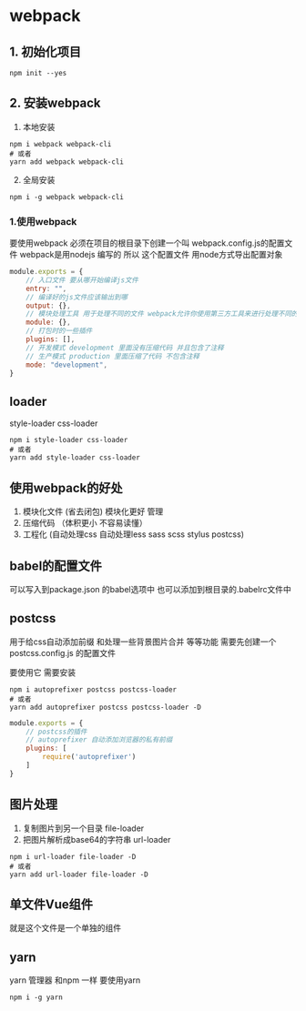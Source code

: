 # webpack

## 1. 初始化项目

```shell
npm init --yes
```

## 2. 安装webpack


1) 本地安装

```shell
npm i webpack webpack-cli
# 或者
yarn add webpack webpack-cli
```

2) 全局安装

```shell
npm i -g webpack webpack-cli
```

### 1.使用webpack
要使用webpack 必须在项目的根目录下创建一个叫 webpack.config.js的配置文件
webpack是用nodejs 编写的 所以 这个配置文件 用node方式导出配置对象

```js
module.exports = {
    // 入口文件 要从哪开始编译js文件
    entry: "",
    // 编译好的js文件应该输出到哪
    output: {},
    // 模块处理工具 用于处理不同的文件 webpack允许你使用第三方工具来进行处理不同的文件
    module: {},
    // 打包时的一些插件
    plugins: [],
    // 开发模式 development 里面没有压缩代码 并且包含了注释
    // 生产模式 production 里面压缩了代码 不包含注释
    mode: "development",
}
```


## loader 

style-loader
css-loader

```shell
npm i style-loader css-loader
# 或者
yarn add style-loader css-loader
```

## 使用webpack的好处

1. 模块化文件  (省去闭包) 模块化更好 管理
2. 压缩代码 （体积更小 不容易读懂）
3. 工程化 (自动处理css 自动处理less sass scss stylus postcss)

## babel的配置文件

可以写入到package.json 的babel选项中
也可以添加到根目录的.babelrc文件中

## postcss
用于给css自动添加前缀 和处理一些背景图片合并 等等功能
需要先创建一个 postcss.config.js 的配置文件

要使用它 需要安装
```shell
npm i autoprefixer postcss postcss-loader
# 或者
yarn add autoprefixer postcss postcss-loader -D
```

```js
module.exports = {
    // postcss的插件
    // autoprefixer 自动添加浏览器的私有前缀
    plugins: [
        require('autoprefixer')
    ]
}
```

## 图片处理

1. 复制图片到另一个目录 file-loader
2. 把图片解析成base64的字符串 url-loader

```shell
npm i url-loader file-loader -D
# 或者
yarn add url-loader file-loader -D
```

## 单文件Vue组件
就是这个文件是一个单独的组件

## yarn 

yarn 管理器 和npm 一样 要使用yarn

```shell
npm i -g yarn
```

